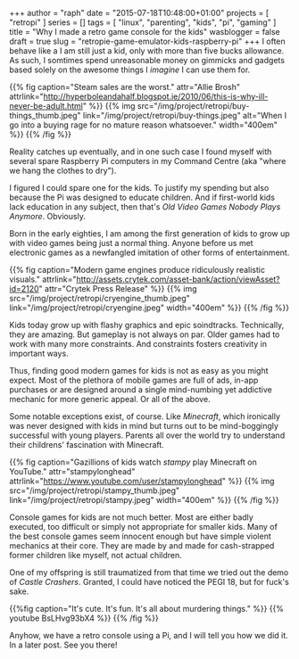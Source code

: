 +++
author = "raph"
date = "2015-07-18T10:48:00+01:00"
projects = [ "retropi" ]
series = []
tags = [ "linux", "parenting", "kids", "pi", "gaming" ]
title = "Why I made a retro game console for the kids"
wasblogger = false
draft = true
slug = "retropie-game-emulator-kids-raspberry-pi"
+++
I often behave like a I am still just a kid, only with more than five bucks allowance. As such, I somtimes spend unreasonable money on gimmicks and gadgets based solely on the awesome things I *imagine* I can use them for.

{{% fig caption="Steam sales are the worst." attr="Allie Brosh" attrlink="http://hyperboleandahalf.blogspot.ie/2010/06/this-is-why-ill-never-be-adult.html" %}}
{{% img src="/img/project/retropi/buy-things_thumb.jpeg"  link="/img/project/retropi/buy-things.jpeg" alt="When I go into a buying rage for no mature reason whatsoever." width="400em" %}}
{{% /fig %}}

Reality catches up eventually, and in one such case I found myself with several spare Raspberry Pi computers in my Command Centre (aka "where we hang the clothes to dry").

I figured I could spare one for the kids. To justify my spending but also because the Pi was designed to educate children. And if first-world kids lack education in any subject, then that's *Old Video Games Nobody Plays Anymore*. Obviously.

Born in the early eighties, I am among the first generation of kids to grow up with video games being just a normal thing. Anyone before us met electronic games as a newfangled imitation of other forms of entertainment.

{{% fig caption="Modern game engines produce ridiculously realistic visuals." attrlink="http://assets.crytek.com/asset-bank/action/viewAsset?id=2120" attr="Crytek Press Release" %}}
{{% img src="/img/project/retropi/cryengine_thumb.jpeg" link="/img/project/retropi/cryengine.jpeg" width="400em" %}}
{{% /fig %}}

Kids today grow up with flashy graphics and epic soindtracks. Technically, they are amazing. But gameplay is not always on par. Older games had to work with many more constraints. And constraints fosters creativity in important ways.

Thus, finding good modern games for kids is not as easy as you might expect. Most of the plethora of mobile games are full of ads, in-app purchases or are designed around a single mind-numbing yet addictive mechanic for more generic appeal. Or all of the above.

Some notable exceptions exist, of course. Like *Minecraft*, which ironically was never designed with kids in mind but turns out to be mind-boggingly successful with young players. Parents all over the world try to understand their childrens' fascination with Minecraft.

{{% fig caption="Gazillions of kids watch *stampy* play Minecraft on YouTube." attr="stampylonghead" attrlink="https://www.youtube.com/user/stampylonghead" %}}
{{% img src="/img/project/retropi/stampy_thumb.jpeg" link="/img/project/retropi/stampy.jpeg" width="400em" %}}
{{% /fig %}}

Console games for kids are not much better. Most are either badly executed, too difficult or simply not appropriate for smaller kids. Many of the best console games seem innocent enough but have simple violent mechanics at their core. They are made by and made for cash-strapped former children like myself, not actual children.

One of my offspring is still traumatized from that time we tried out the demo of *Castle Crashers*. Granted, I could have noticed the PEGI 18, but for fuck's sake.

{{%fig caption="It's cute. It's fun. It's all about murdering things." %}}
{{% youtube BsLHvg93bX4 %}}
{{% /fig %}}

Anyhow, we have a retro console using a Pi, and I will tell you how we did it. In a later post. See you there!

